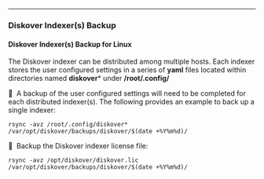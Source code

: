 ___
### Diskover Indexer(s) Backup

#### Diskover Indexer(s) Backup for Linux

The Diskover indexer can be distributed among multiple hosts. Each indexer stores the user configured settings in a series of **yaml** files located within directories named **diskover*** under **/root/.config/**

🔴 &nbsp;A backup of the user configured settings will need to be completed for each distributed indexer(s). The following provides an example to back up a single indexer:
```
rsync -avz /root/.config/diskover* /var/opt/diskover/backups/diskover/$(date +%Y%m%d)/
```

🔴 &nbsp;Backup the Diskover indexer license file:
```
rsync -avz /opt/diskover/diskover.lic /var/opt/diskover/backups/diskover/$(date +%Y%m%d)/
```
